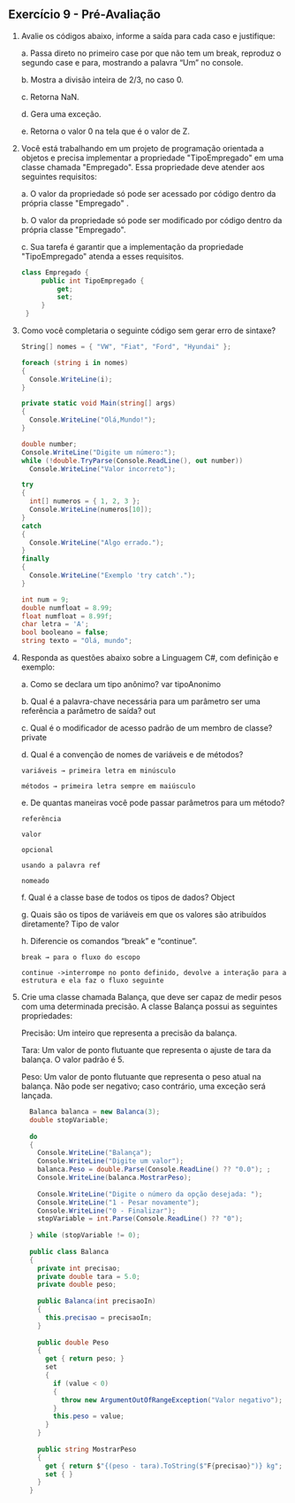 ## Exercício 9 - Pré-Avaliação

1. Avalie os códigos abaixo, informe a saída para cada caso e justifique:

   a. Passa direto no primeiro case por que não tem um break, reproduz o segundo case e para, mostrando a palavra “Um” no console.
   
   b. Mostra a divisão inteira de 2/3, no caso 0.

   c. Retorna NaN.

   d. Gera uma exceção.

   e. Retorna o valor 0 na tela que é o valor de Z.

2. Você está trabalhando em um projeto de programação orientada a objetos e precisa implementar a propriedade "TipoEmpregado" em uma classe chamada "Empregado". Essa propriedade deve atender aos seguintes requisitos:

   a. O valor da propriedade só pode ser acessado por código dentro da própria classe "Empregado" .

   b. O valor da propriedade só pode ser modificado por código dentro da própria classe "Empregado".

   c. Sua tarefa é garantir que a implementação da propriedade "TipoEmpregado" atenda a esses requisitos.
   
   ```csharp
   class Empregado {
    	public int TipoEmpregado {
    		get;
    		set;
    	}
    }
   ```
  
4. Como você completaria o seguinte código sem gerar erro de sintaxe?

   
    ```csharp
    String[] nomes = { "VW", "Fiat", "Ford", "Hyundai" };

    foreach (string i in nomes)
    {
      Console.WriteLine(i);
    }
    ```

    ```csharp
    private static void Main(string[] args)
    {
      Console.WriteLine("Olá,Mundo!");
    }
    ```

    ```csharp
    double number;
    Console.WriteLine("Digite um número:");
    while (!double.TryParse(Console.ReadLine(), out number))
      Console.WriteLine("Valor incorreto");
    ```

    ```csharp
    try
    {
      int[] numeros = { 1, 2, 3 };
      Console.WriteLine(numeros[10]);
    }
    catch
    {
      Console.WriteLine("Algo errado.");
    }
    finally
    {
      Console.WriteLine("Exemplo 'try catch'.");
    }
    ```

    ```csharp
    int num = 9;
    double numfloat = 8.99;
    float numfloat = 8.99f;
    char letra = 'A';
    bool booleano = false;
    string texto = "Olá, mundo";
    ```

5. Responda as questões abaixo sobre a Linguagem C#, com definição e exemplo:
   
   a. Como se declara um tipo anônimo? var tipoAnonimo
   
   b. Qual é a palavra-chave necessária para um parâmetro ser uma referência a parâmetro de saída? out

   c. Qual é o modificador de acesso padrão de um membro de classe? private

   d. Qual é a convenção de nomes de variáveis e de métodos?
   
       variáveis → primeira letra em minúsculo

       métodos → primeira letra sempre em maiúsculo

   e. De quantas maneiras você pode passar parâmetros para um método?

       referência

       valor

       opcional

       usando a palavra ref

       nomeado

   f. Qual é a classe base de todos os tipos de dados? Object     

   g. Quais são os tipos de variáveis em que os valores são atribuídos diretamente? Tipo de valor

   h. Diferencie os comandos “break” e “continue”.

       break → para o fluxo do escopo 
        
       continue ->interrompe no ponto definido, devolve a interação para a estrutura e ela faz o fluxo seguinte
   

7. Crie uma classe chamada Balança, que deve ser capaz de medir pesos com uma determinada precisão. A classe Balança possui as seguintes propriedades:

   Precisão: Um inteiro que representa a precisão da balança.

   Tara: Um valor de ponto flutuante que representa o ajuste de tara da balança. O valor padrão é 5.

   Peso: Um valor de ponto flutuante que representa o peso atual na balança. Não pode ser negativo; caso contrário, uma exceção será lançada.

    ```csharp
      Balanca balanca = new Balanca(3);
      double stopVariable;
      
      do
      {
        Console.WriteLine("Balança");
        Console.WriteLine("Digite um valor");
        balanca.Peso = double.Parse(Console.ReadLine() ?? "0.0"); ;
        Console.WriteLine(balanca.MostrarPeso);
      
        Console.WriteLine("Digite o número da opção desejada: ");
        Console.WriteLine("1 - Pesar novamente");
        Console.WriteLine("0 - Finalizar");
        stopVariable = int.Parse(Console.ReadLine() ?? "0");
      
      } while (stopVariable != 0);
      
      public class Balanca
      {
        private int precisao;
        private double tara = 5.0;
        private double peso;
      
        public Balanca(int precisaoIn)
        {
          this.precisao = precisaoIn;
        }
      
        public double Peso
        {
          get { return peso; }
          set
          {
            if (value < 0)
            {
              throw new ArgumentOutOfRangeException("Valor negativo");
            }
            this.peso = value;
          }
        }
      
        public string MostrarPeso
        {
          get { return $"{(peso - tara).ToString($"F{precisao}")} kg"; }
          set { }
        }
      }
    ``` 
